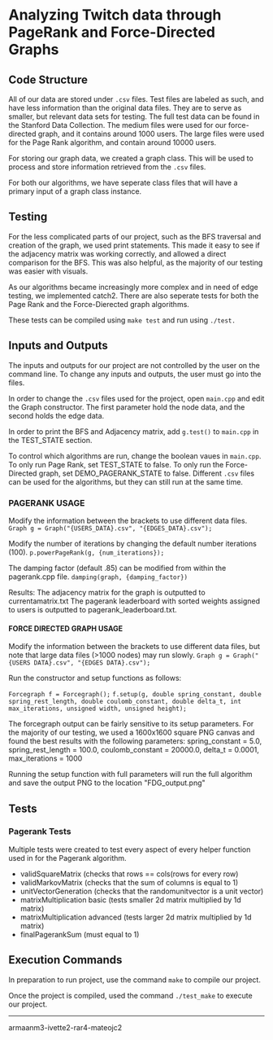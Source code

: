 
# Analyzing Twitch data through PageRank and Force-Directed Graphs

## Code Structure

All of our data are stored under `.csv` files. Test files are labeled as such, and have less information than the original data files. They are to serve as smaller, but relevant data sets for testing. The full test data can be found in the Stanford Data Collection. The medium files were used for our force-directed graph, and it contains around 1000 users. The large files were used for the Page Rank algorithm, and contain around 10000 users.

For storing our graph data, we created a graph class. This will be used to process and store information retrieved from the `.csv` files. 

For both our algorithms, we have seperate class files that will have a primary input of a graph class instance.  

## Testing

For the less complicated parts of our project, such as the BFS traversal and creation of the graph, we used print statements. This made it easy to see if the adjacency matrix was working correctly, and allowed a direct comparison for the BFS. This was also helpful, as the majority of our testing was easier with visuals.

As our algorithms became increasingly more complex and in need of edge testing, we implemented catch2. There are also seperate tests for both the Page Rank and the Force-Dierected graph algorithms.

These tests can be compiled using `make test` and run using `./test.`

## Inputs and Outputs

The inputs and outputs for our project are not controlled by the user on the command line. To change any inputs and outputs, the user must go into the files.

In order to change the `.csv` files used for the project, open `main.cpp` and edit the Graph constructor. The first parameter hold the node data, and the second holds the edge data.

In order to print the BFS and Adjacency matrix, add `g.test()` to `main.cpp` in the TEST_STATE section.

To control which algorithms are run, change the boolean vaues in `main.cpp`. To only run Page Rank, set TEST_STATE to false. To only run the Force-Directed graph, set DEMO_PAGERANK_STATE to false. Different `.csv` files can be used for the algorithms, but they can still run at the same time.

### PAGERANK USAGE
Modify the information between the brackets to use different data files. 
`Graph g = Graph("{USERS_DATA}.csv", "{EDGES_DATA}.csv");`

Modify the number of iterations by changing the default number iterations (100). 
`p.powerPageRank(g, {num_iterations});`

The damping factor (default .85) can be modified from within the pagerank.cpp file.
`damping(graph, {damping_factor})`

Results:
The adjacency matrix for the graph is outputted to currentamatrix.txt
The pagerank leaderboard with sorted weights assigned to users is outputted to pagerank_leaderboard.txt.
 
 
 #### FORCE DIRECTED GRAPH USAGE
 Modify the information between the brackets to use different data files, but note that large data files (>1000 nodes) may run slowly.
 `Graph g = Graph("{USERS DATA}.csv", "{EDGES DATA}.csv");`
 
 Run the constructor and setup functions as follows:
 
 `Forcegraph f = Forcegraph();`
  `f.setup(g, double spring_constant, double spring_rest_length, double coulomb_constant, double delta_t, int max_iterations, unsigned width, unsigned height);`
  
The forcegraph output can be fairly sensitive to its setup parameters. For the majority of our testing, we used a 1600x1600 square PNG canvas and found the best results with the following parameters: spring_constant = 5.0, spring_rest_length = 100.0, coulomb_constant = 20000.0, delta_t = 0.0001, max_iterations = 1000
 
Running the setup function with full parameters will run the full algorithm and save the output PNG to the location "FDG_output.png"

## Tests
### Pagerank Tests
Multiple tests were created to test every aspect of every helper function used in for the Pagerank algorithm.
  - validSquareMatrix (checks that rows == cols(rows for every row)
  - validMarkovMatrix (checks that the sum of columns is equal to 1)
  - unitVectorGeneration (checks that the randomunitvector is a unit vector)
  - matrixMultiplication basic (tests smaller 2d matrix multiplied by 1d matrix)
  - matrixMultiplication advanced (tests larger 2d matrix multiplied by 1d matrix)
  - finalPagerankSum (must equal to 1)
 
## Execution Commands

In preparation to run project, use the command `make` to compile our project. 

Once the project is compiled, used the command `./test_make` to execute our project. 

--- 


armaanm3-ivette2-rar4-mateojc2

